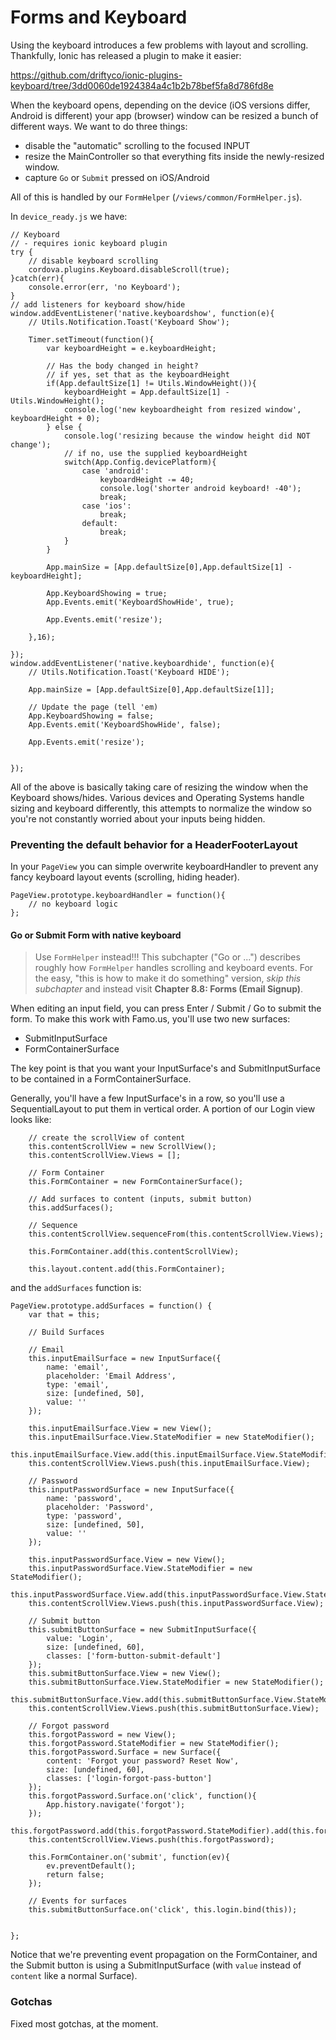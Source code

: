 # Forms and Keyboard


Using the keyboard introduces a few problems with layout and scrolling. Thankfully, Ionic has released a plugin to make it easier:

https://github.com/driftyco/ionic-plugins-keyboard/tree/3dd0060de1924384a4c1b2b78bef5fa8d786fd8e

When the keyboard opens, depending on the device (iOS versions differ, Android is different) your app (browser) window can be resized a bunch of different ways. We want to do three things:
- disable the "automatic" scrolling to the focused INPUT
- resize the MainController so that everything fits inside the newly-resized window.
- capture `Go` or `Submit` pressed on iOS/Android

All of this is handled by our `FormHelper` (`/views/common/FormHelper.js`). 

In `device_ready.js` we have:


    // Keyboard
    // - requires ionic keyboard plugin
    try {
        // disable keyboard scrolling
        cordova.plugins.Keyboard.disableScroll(true);
    }catch(err){
        console.error(err, 'no Keyboard');
    }
    // add listeners for keyboard show/hide
    window.addEventListener('native.keyboardshow', function(e){
        // Utils.Notification.Toast('Keyboard Show');

        Timer.setTimeout(function(){
            var keyboardHeight = e.keyboardHeight;

            // Has the body changed in height?
            // if yes, set that as the keyboardHeight
            if(App.defaultSize[1] != Utils.WindowHeight()){
                keyboardHeight = App.defaultSize[1] - Utils.WindowHeight();
                console.log('new keyboardheight from resized window', keyboardHeight + 0);
            } else {
                console.log('resizing because the window height did NOT change');
                // if no, use the supplied keyboardHeight
                switch(App.Config.devicePlatform){
                    case 'android':
                        keyboardHeight -= 40;
                        console.log('shorter android keyboard! -40');
                        break;
                    case 'ios':
                        break;
                    default:
                        break;
                }
            }

            App.mainSize = [App.defaultSize[0],App.defaultSize[1] - keyboardHeight];

            App.KeyboardShowing = true;
            App.Events.emit('KeyboardShowHide', true);

            App.Events.emit('resize');

        },16);

    });
    window.addEventListener('native.keyboardhide', function(e){
        // Utils.Notification.Toast('Keyboard HIDE');
        
        App.mainSize = [App.defaultSize[0],App.defaultSize[1]];

        // Update the page (tell 'em)
        App.KeyboardShowing = false;
        App.Events.emit('KeyboardShowHide', false);

        App.Events.emit('resize');
        

    });
    
All of the above is basically taking care of resizing the window when the Keyboard shows/hides. Various devices and Operating Systems handle sizing and keyboard differently, this attempts to normalize the window so you're not constantly worried about your inputs being hidden.  


### Preventing the default behavior for a HeaderFooterLayout 

In your `PageView` you can simple overwrite keyboardHandler to prevent any fancy keyboard layout events (scrolling, hiding header). 

    PageView.prototype.keyboardHandler = function(){
        // no keyboard logic
    };
    

#### Go or Submit Form with native keyboard

> Use `FormHelper` instead!!! This subchapter ("Go or ...") describes roughly how `FormHelper` handles scrolling and keyboard events. For the easy, "this is how to make it do something" version, _skip this subchapter_ and instead visit __Chapter 8.8: Forms (Email Signup)__. 

When editing an input field, you can press Enter / Submit / Go to submit the form. To make this work with Famo.us, you'll use two new surfaces:
- SubmitInputSurface
- FormContainerSurface

The key point is that you want your InputSurface's and SubmitInputSurface to be contained in a FormContainerSurface.

Generally, you'll have a few InputSurface's in a row, so you'll use a SequentialLayout to put them in vertical order. A portion of our Login view looks like:


        // create the scrollView of content
        this.contentScrollView = new ScrollView();
        this.contentScrollView.Views = [];

        // Form Container
        this.FormContainer = new FormContainerSurface();

        // Add surfaces to content (inputs, submit button)
        this.addSurfaces();

        // Sequence
        this.contentScrollView.sequenceFrom(this.contentScrollView.Views);

        this.FormContainer.add(this.contentScrollView);

        this.layout.content.add(this.FormContainer);


and the `addSurfaces` function is:


    PageView.prototype.addSurfaces = function() {
        var that = this;

        // Build Surfaces

        // Email
        this.inputEmailSurface = new InputSurface({
            name: 'email',
            placeholder: 'Email Address',
            type: 'email',
            size: [undefined, 50],
            value: ''
        });

        this.inputEmailSurface.View = new View();
        this.inputEmailSurface.View.StateModifier = new StateModifier();
        this.inputEmailSurface.View.add(this.inputEmailSurface.View.StateModifier).add(this.inputEmailSurface);
        this.contentScrollView.Views.push(this.inputEmailSurface.View);

        // Password
        this.inputPasswordSurface = new InputSurface({
            name: 'password',
            placeholder: 'Password',
            type: 'password',
            size: [undefined, 50],
            value: ''
        });

        this.inputPasswordSurface.View = new View();
        this.inputPasswordSurface.View.StateModifier = new StateModifier();
        this.inputPasswordSurface.View.add(this.inputPasswordSurface.View.StateModifier).add(this.inputPasswordSurface);
        this.contentScrollView.Views.push(this.inputPasswordSurface.View);

        // Submit button
        this.submitButtonSurface = new SubmitInputSurface({
            value: 'Login',
            size: [undefined, 60],
            classes: ['form-button-submit-default']
        });
        this.submitButtonSurface.View = new View();
        this.submitButtonSurface.View.StateModifier = new StateModifier();
        this.submitButtonSurface.View.add(this.submitButtonSurface.View.StateModifier).add(this.submitButtonSurface);
        this.contentScrollView.Views.push(this.submitButtonSurface.View);

        // Forgot password
        this.forgotPassword = new View();
        this.forgotPassword.StateModifier = new StateModifier();
        this.forgotPassword.Surface = new Surface({
            content: 'Forgot your password? Reset Now',
            size: [undefined, 60],
            classes: ['login-forgot-pass-button']
        });
        this.forgotPassword.Surface.on('click', function(){
            App.history.navigate('forgot');
        });
        this.forgotPassword.add(this.forgotPassword.StateModifier).add(this.forgotPassword.Surface);
        this.contentScrollView.Views.push(this.forgotPassword);

        this.FormContainer.on('submit', function(ev){
            ev.preventDefault();
            return false;
        });

        // Events for surfaces
        this.submitButtonSurface.on('click', this.login.bind(this));


    };

Notice that we're preventing event propagation on the FormContainer, and the Submit button is using a SubmitInputSurface (with `value` instead of `content` like a normal Surface).
    

### Gotchas

Fixed most gotchas, at the moment. 
